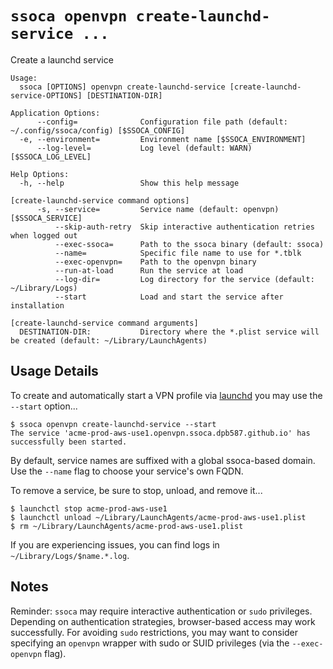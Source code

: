 # `ssoca openvpn create-launchd-service ...`

Create a launchd service

    Usage:
      ssoca [OPTIONS] openvpn create-launchd-service [create-launchd-service-OPTIONS] [DESTINATION-DIR]
    
    Application Options:
          --config=              Configuration file path (default: ~/.config/ssoca/config) [$SSOCA_CONFIG]
      -e, --environment=         Environment name [$SSOCA_ENVIRONMENT]
          --log-level=           Log level (default: WARN) [$SSOCA_LOG_LEVEL]
    
    Help Options:
      -h, --help                 Show this help message
    
    [create-launchd-service command options]
          -s, --service=         Service name (default: openvpn) [$SSOCA_SERVICE]
              --skip-auth-retry  Skip interactive authentication retries when logged out
              --exec-ssoca=      Path to the ssoca binary (default: ssoca)
              --name=            Specific file name to use for *.tblk
              --exec-openvpn=    Path to the openvpn binary
              --run-at-load      Run the service at load
              --log-dir=         Log directory for the service (default: ~/Library/Logs)
              --start            Load and start the service after installation
    
    [create-launchd-service command arguments]
      DESTINATION-DIR:           Directory where the *.plist service will be created (default: ~/Library/LaunchAgents)
    

## Usage Details

To create and automatically start a VPN profile via [launchd](https://developer.apple.com/library/archive/documentation/MacOSX/Conceptual/BPSystemStartup/Chapters/CreatingLaunchdJobs.html#//apple_ref/doc/uid/10000172i-SW7-BCIEDDBJ) you may use the `--start` option...

    $ ssoca openvpn create-launchd-service --start
    The service 'acme-prod-aws-use1.openvpn.ssoca.dpb587.github.io' has successfully been started.

By default, service names are suffixed with a global ssoca-based domain. Use the `--name` flag to choose your service's own FQDN.

To remove a service, be sure to stop, unload, and remove it...

    $ launchctl stop acme-prod-aws-use1
    $ launchctl unload ~/Library/LaunchAgents/acme-prod-aws-use1.plist
    $ rm ~/Library/LaunchAgents/acme-prod-aws-use1.plist

If you are experiencing issues, you can find logs in `~/Library/Logs/$name.*.log`.


## Notes

Reminder: `ssoca` may require interactive authentication or `sudo` privileges. Depending on authentication strategies, browser-based access may work successfully. For avoiding `sudo` restrictions, you may want to consider specifying an `openvpn` wrapper with sudo or SUID privileges (via the `--exec-openvpn` flag).
